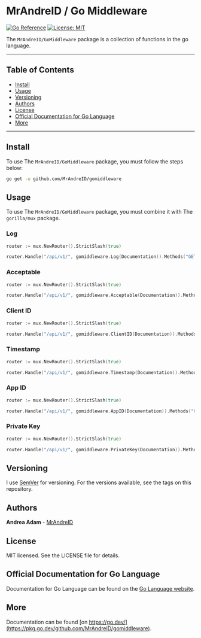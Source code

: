 # MrAndreID / Go Middleware

[![Go Reference](https://pkg.go.dev/badge/github.com/MrAndreID/gomiddleware.svg)](https://pkg.go.dev/github.com/MrAndreID/gomiddleware) [![License: MIT](https://img.shields.io/badge/License-MIT-yellow.svg)](https://opensource.org/licenses/MIT)

The `MrAndreID/GoMiddleware` package is a collection of functions in the go language.

---

## Table of Contents

* [Install](#install)
* [Usage](#usage)
* [Versioning](#versioning)
* [Authors](#authors)
* [License](#license)
* [Official Documentation for Go Language](#official-documentation-for-go-language)
* [More](#more)

---

## Install

To use The `MrAndreID/GoMiddleware` package, you must follow the steps below:

```sh
go get -u github.com/MrAndreID/gomiddleware
```

## Usage

To use The `MrAndreID/GoMiddleware` package, you must combine it with The `gorilla/mux` package.

### Log

```go
router := mux.NewRouter().StrictSlash(true)

router.Handle("/api/v1/", gomiddleware.Log(Documentation)).Methods("GET")
```

### Acceptable

```go
router := mux.NewRouter().StrictSlash(true)

router.Handle("/api/v1/", gomiddleware.Acceptable(Documentation)).Methods("GET")
```

### Client ID

```go
router := mux.NewRouter().StrictSlash(true)

router.Handle("/api/v1/", gomiddleware.ClientID(Documentation)).Methods("GET")
```

### Timestamp

```go
router := mux.NewRouter().StrictSlash(true)

router.Handle("/api/v1/", gomiddleware.Timestamp(Documentation)).Methods("GET")
```

### App ID

```go
router := mux.NewRouter().StrictSlash(true)

router.Handle("/api/v1/", gomiddleware.AppID(Documentation)).Methods("GET")
```

### Private Key

```go
router := mux.NewRouter().StrictSlash(true)

router.Handle("/api/v1/", gomiddleware.PrivateKey(Documentation)).Methods("GET")
```

## Versioning

I use [SemVer](https://semver.org/) for versioning. For the versions available, see the tags on this repository. 

## Authors

**Andrea Adam** - [MrAndreID](https://github.com/MrAndreID/)

## License

MIT licensed. See the LICENSE file for details.

## Official Documentation for Go Language

Documentation for Go Language can be found on the [Go Language website](https://golang.org/doc/).

## More

Documentation can be found [on https://go.dev/](https://pkg.go.dev/github.com/MrAndreID/gomiddleware).
